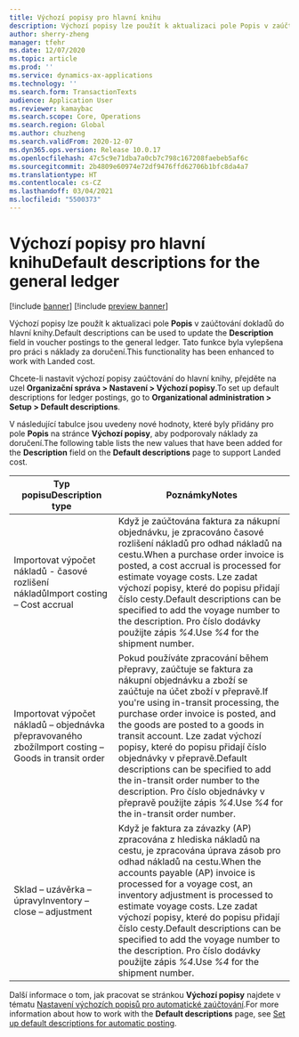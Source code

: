 ```yaml
---
title: Výchozí popisy pro hlavní knihu
description: Výchozí popisy lze použít k aktualizaci pole Popis v zaúčtování dokladů do hlavní knihy.
author: sherry-zheng
manager: tfehr
ms.date: 12/07/2020
ms.topic: article
ms.prod: ''
ms.service: dynamics-ax-applications
ms.technology: ''
ms.search.form: TransactionTexts
audience: Application User
ms.reviewer: kamaybac
ms.search.scope: Core, Operations
ms.search.region: Global
ms.author: chuzheng
ms.search.validFrom: 2020-12-07
ms.dyn365.ops.version: Release 10.0.17
ms.openlocfilehash: 47c5c9e71dba7a0cb7c798c167208faebeb5af6c
ms.sourcegitcommit: 2b4809e60974e72df9476ffd62706b1bfc8da4a7
ms.translationtype: HT
ms.contentlocale: cs-CZ
ms.lasthandoff: 03/04/2021
ms.locfileid: "5500373"
---
```

# <a name="default-descriptions-for-the-general-ledger"></a><span data-ttu-id="b76c5-103">Výchozí popisy pro hlavní knihu</span><span class="sxs-lookup"><span data-stu-id="b76c5-103">Default descriptions for the general ledger</span></span>

[!include [banner](../../includes/banner.md)]
[!include [preview banner](../includes/preview-banner.md)]

<span data-ttu-id="b76c5-104">Výchozí popisy lze použít k aktualizaci pole **Popis** v zaúčtování dokladů do hlavní knihy.</span><span class="sxs-lookup"><span data-stu-id="b76c5-104">Default descriptions can be used to update the **Description** field in voucher postings to the general ledger.</span></span> <span data-ttu-id="b76c5-105">Tato funkce byla vylepšena pro práci s náklady za doručení.</span><span class="sxs-lookup"><span data-stu-id="b76c5-105">This functionality has been enhanced to work with Landed cost.</span></span>

<span data-ttu-id="b76c5-106">Chcete-li nastavit výchozí popisy zaúčtování do hlavní knihy, přejděte na uzel **Organizační správa \> Nastavení \> Výchozí popisy**.</span><span class="sxs-lookup"><span data-stu-id="b76c5-106">To set up default descriptions for ledger postings, go to **Organizational administration \> Setup \> Default descriptions**.</span></span>

<span data-ttu-id="b76c5-107">V následující tabulce jsou uvedeny nové hodnoty, které byly přidány pro pole **Popis** na stránce **Výchozí popisy**, aby podporovaly náklady za doručení.</span><span class="sxs-lookup"><span data-stu-id="b76c5-107">The following table lists the new values that have been added for the **Description** field on the **Default descriptions** page to support Landed cost.</span></span>

| <span data-ttu-id="b76c5-108">Typ popisu</span><span class="sxs-lookup"><span data-stu-id="b76c5-108">Description type</span></span> | <span data-ttu-id="b76c5-109">Poznámky</span><span class="sxs-lookup"><span data-stu-id="b76c5-109">Notes</span></span> |
|---|---|
| <span data-ttu-id="b76c5-110">Importovat výpočet nákladů - časové rozlišení nákladů</span><span class="sxs-lookup"><span data-stu-id="b76c5-110">Import costing – Cost accrual</span></span> | <span data-ttu-id="b76c5-111">Když je zaúčtována faktura za nákupní objednávku, je zpracováno časové rozlišení nákladů pro odhad nákladů na cestu.</span><span class="sxs-lookup"><span data-stu-id="b76c5-111">When a purchase order invoice is posted, a cost accrual is processed for estimate voyage costs.</span></span> <span data-ttu-id="b76c5-112">Lze zadat výchozí popisy, které do popisu přidají číslo cesty.</span><span class="sxs-lookup"><span data-stu-id="b76c5-112">Default descriptions can be specified to add the voyage number to the description.</span></span> <span data-ttu-id="b76c5-113">Pro číslo dodávky použijte zápis *%4*.</span><span class="sxs-lookup"><span data-stu-id="b76c5-113">Use *%4* for the shipment number.</span></span> |
| <span data-ttu-id="b76c5-114">Importovat výpočet nákladů – objednávka přepravovaného zboží</span><span class="sxs-lookup"><span data-stu-id="b76c5-114">Import costing – Goods in transit order</span></span> | <span data-ttu-id="b76c5-115">Pokud používáte zpracování během přepravy, zaúčtuje se faktura za nákupní objednávku a zboží se zaúčtuje na účet zboží v přepravě.</span><span class="sxs-lookup"><span data-stu-id="b76c5-115">If you're using in-transit processing, the purchase order invoice is posted, and the goods are posted to a goods in transit account.</span></span> <span data-ttu-id="b76c5-116">Lze zadat výchozí popisy, které do popisu přidají číslo objednávky v přepravě.</span><span class="sxs-lookup"><span data-stu-id="b76c5-116">Default descriptions can be specified to add the in-transit order number to the description.</span></span> <span data-ttu-id="b76c5-117">Pro číslo objednávky v přepravě použijte zápis *%4*.</span><span class="sxs-lookup"><span data-stu-id="b76c5-117">Use *%4* for the in-transit order number.</span></span> |
| <span data-ttu-id="b76c5-118">Sklad – uzávěrka – úpravy</span><span class="sxs-lookup"><span data-stu-id="b76c5-118">Inventory – close – adjustment</span></span> | <span data-ttu-id="b76c5-119">Když je faktura za závazky (AP) zpracována z hlediska nákladů na cestu, je zpracována úprava zásob pro odhad nákladů na cestu.</span><span class="sxs-lookup"><span data-stu-id="b76c5-119">When the accounts payable (AP) invoice is processed for a voyage cost, an inventory adjustment is processed to estimate voyage costs.</span></span> <span data-ttu-id="b76c5-120">Lze zadat výchozí popisy, které do popisu přidají číslo cesty.</span><span class="sxs-lookup"><span data-stu-id="b76c5-120">Default descriptions can be specified to add the voyage number to the description.</span></span> <span data-ttu-id="b76c5-121">Pro číslo dodávky použijte zápis *%4*.</span><span class="sxs-lookup"><span data-stu-id="b76c5-121">Use *%4* for the shipment number.</span></span> |

<span data-ttu-id="b76c5-122">Další informace o tom, jak pracovat se stránkou **Výchozí popisy** najdete v tématu [Nastavení výchozích popisů pro automatické zaúčtování](../../finance/general-ledger/set-up-default-descriptions-for-automatic-posting.md).</span><span class="sxs-lookup"><span data-stu-id="b76c5-122">For more information about how to work with the **Default descriptions** page, see [Set up default descriptions for automatic posting](../../finance/general-ledger/set-up-default-descriptions-for-automatic-posting.md).</span></span>
